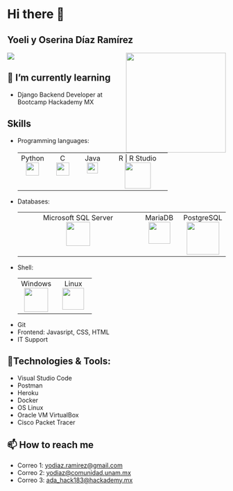 # Hi there 👋

## Yoeli y Oserina Díaz Ramírez
![](https://visitor-badge.glitch.me/badge?page_id=Yoeli15.Yoeli15)
<img align='right' src="https://uxwing.com/wp-content/themes/uxwing/download/education-school/computer-internet-woman-icon.png" width="230">

## 🌱 I’m currently learning
- Django Backend Developer at Bootcamp Hackademy MX

## Skills
- Programming languages:
  <table>
     <tbody>
      <tr valign="top">
        <td width="20%" align="center">
          Python <br> <img src="https://upload.wikimedia.org/wikipedia/commons/thumb/c/c3/Python-logo-notext.svg/1024px-Python-logo-notext.svg.png" width = "30">
        </td>
        <td width="20%" align="center">
          C <br> <img src="https://upload.wikimedia.org/wikipedia/commons/1/18/ISO_C%2B%2B_Logo.svg" width = "30">
        </td>
        <td width="20%" align="center">
          Java <br> <img src="https://cdn-icons-png.flaticon.com/512/226/226777.png" width = "25">
        </td>
        <td width="40%" align="center">
          R | R Studio <br> <img src="https://research-help.genomicsengland.co.uk/download/thumbnails/38047249/image2019-5-9_11-58-5.png?version=1&modificationDate=1557399485203&api=v2" width = "60">
        </td>
      </tr>
     </tbody>
  </table>
- Databases:
  <table>
     <tbody>
      <tr valign="top">
        <td width="60%" align="center">
          Microsoft SQL Server <br> <img src="https://seeklogo.com/images/M/microsoft-sql-server-logo-96AF49E2B3-seeklogo.com.png" width = "55">
        </td>
        <td width="20%" align="center">
          MariaDB <br> <img src="https://mariadb.com/wp-content/uploads/2019/11/mariadb-logo-vert_blue-transparent.png" width = "50">
        </td>
        <td width="20%" align="center">
          PostgreSQL <br> <img src="https://www.devartisan.cl/static/media/postgreSQL.517902bf.svg" width = "75">
        </td>
      </tr>
     </tbody>
  </table>
- Shell: 
  <table>
     <tbody>
      <tr valign="top">
        <td width="50%" align="center">
          Windows <br> <img src="" width = "55">
        </td>
        <td width="50%" align="center">
          Linux <br> <img src="" width = "50">
        </td>
      </tr>
     </tbody>
  </table>
- Git
- Frontend: Javasript, CSS, HTML
- IT Support

## 🔧Technologies & Tools:
- Visual Studio Code
- Postman
- Heroku
- Docker
- OS Linux
- Oracle VM VirtualBox
- Cisco Packet Tracer

## 📫 How to reach me
- Correo 1: yodiaz.ramirez@gmail.com
- Correo 2: yodiaz@comunidad.unam.mx
- Correo 3: ada_hack183@hackademy.mx
<!--
**Yoeli15/Yoeli15** is a ✨ _special_ ✨ repository because its `README.md` (this file) appears on your GitHub profile.

Here are some ideas to get you started:

- 🔭 I’m currently working on ...

- 👯 I’m looking to collaborate on ...
- 🤔 I’m looking for help with ...
- 💬 Ask me about ...

- 😄 Pronouns: ...
- ⚡ Fun fact: ...
-->

